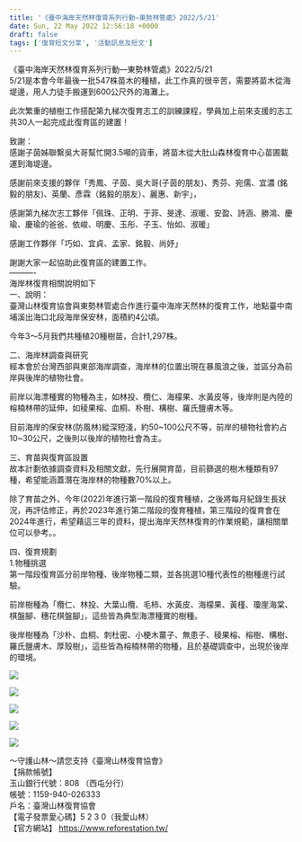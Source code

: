 ```yaml
---
title: '《臺中海岸天然林復育系列行動—東勢林管處》2022/5/21'
date: Sun, 22 May 2022 12:56:18 +0000
draft: false
tags: ['復育短文分享', '活動訊息及短文']
---
```


《臺中海岸天然林復育系列行動—東勢林管處》2022/5/21  
5/21是本會今年最後一批547株苗木的種植，此工作真的很辛苦，需要將苗木從海堤邊，用人力徒手搬運到600公尺外的海灘上。

此次繁重的植樹工作搭配第九梯次復育志工的訓練課程，學員加上前來支援的志工共30人一起完成此復育區的建置！

致謝：  
感謝子茵姊聯繫吳大哥幫忙開3.5噸的貨車，將苗木從大肚山森林復育中心苗圃載運到海堤邊。

感謝前來支援的夥伴「秀鳳、子茵、吳大哥(子茵的朋友)、秀芬、宛儒、宜濃 (銘毅的朋友)、英蘭、彥霖（銘毅的朋友）、麗惠、新宇」，

感謝第九梯次志工夥伴「佩珠、正明、于菲、旻達、淑暖、安盈、詩涵、勝鴻、慶瑜、慶瑜的爸爸、依峻、明慶、玉彤、子玉、怡如、淑暖」

感謝工作夥伴「巧如、宜貞、孟家、銘毅、尚妤」

謝謝大家一起協助此復育區的建置工作。  
———-  
海岸林復育相關說明如下  
一、說明：  
臺灣山林復育協會與東勢林管處合作進行臺中海岸天然林的復育工作，地點臺中南埔溪出海口北段海岸保安林，面積約4公頃。

今年3～5月我們共種植20種樹苗，合計1,297株。

二、海岸林調查與研究  
經本會於台灣西部與東部海岸調查，海岸林的位置出現在暴風浪之後，並區分為前岸與後岸的植物社會。

前岸以海漂種實的物種為主，如林投、欖仁、海檬果、水黃皮等，後岸則是內陸的榕楠林帶的延伸，如稜果榕、血桐、朴樹、構樹、羅氏鹽膚木等。

目前海岸的保安林(防風林)縱深短淺，約50~100公尺不等，前岸的植物社會約占10~30公尺，之後則以後岸的植物社會為主。

三、育苗與復育區設置  
故本計劃依據調查資料及相關文獻，先行展開育苗，目前篩選的樹木種類有97種，希望能涵蓋潛在海岸林的物種數70%以上。

除了育苗之外，今年(2022)年進行第一階段的復育種植，之後將每月紀錄生長狀況，再評估修正，再於2023年進行第二階段的復育種植，第三階段的復育會在2024年進行，希望藉這三年的資料，提出海岸天然林復育的作業規範，讓相關單位可以參考。。

四、復育規劃  
1.物種挑選  
第一階段復育區分前岸物種、後岸物種二類，並各挑選10種代表性的樹種進行試驗。

前岸樹種為「欖仁、林投、大葉山欖、毛柿、水黃皮、海檬果、黃槿、瓊崖海棠、棋盤腳、穗花棋盤腳」，這些皆為典型海漂種實的樹種。

後岸樹種為「沙朴、血桐、刺杜密、小梗木薑子、無患子、稜果榕、榕樹、構樹、羅氏鹽膚木、厚殼樹」，這些皆為榕楠林帶的物種，且於基礎調查中，出現於後岸的環境。

![](https://www.reforestation.tw/wp-content/uploads/2022/05/9DECE2E1-2827-4FF8-B66D-51547F37FC56.jpeg)

![](https://www.reforestation.tw/wp-content/uploads/2022/05/CEC17DBD-758C-4432-952E-D272C885C2A0.jpeg)

![](https://www.reforestation.tw/wp-content/uploads/2022/05/D21A5896-582F-4C76-9E59-CD98D0E05139.jpeg)

![](https://www.reforestation.tw/wp-content/uploads/2022/05/2495B71A-DFF6-4504-A27E-866D5E170114.jpeg)

![](https://www.reforestation.tw/wp-content/uploads/2022/05/54063B5A-E7EA-46CF-BD1C-9384E25662DC.jpeg)

～守護山林～請您支持《臺灣山林復育協會》  
【捐款帳號】  
玉山銀行代號：808 （西屯分行）  
帳號：1159-940-026333  
戶名：臺灣山林復育協會  
【電子發票愛心碼】5 2 3 0（我愛山林）  
【官方網站】 https://www.reforestation.tw/